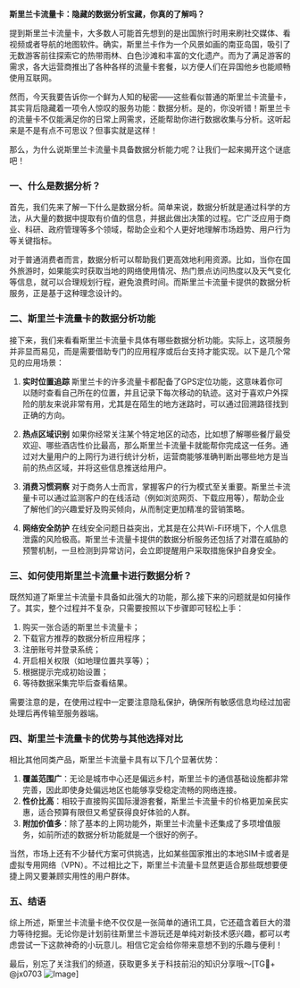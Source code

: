 **斯里兰卡流量卡：隐藏的数据分析宝藏，你真的了解吗？**

提到斯里兰卡流量卡，大多数人可能首先想到的是出国旅行时用来刷社交媒体、看视频或者导航的地图软件。确实，斯里兰卡作为一个风景如画的南亚岛国，吸引了无数游客前往探索它的热带雨林、白色沙滩和丰富的文化遗产。而为了满足游客的需求，各大运营商推出了各种各样的流量卡套餐，以方便人们在异国他乡也能顺畅使用互联网。

然而，今天我要告诉你一个鲜为人知的秘密——这些看似普通的斯里兰卡流量卡，其实背后隐藏着一项令人惊叹的服务功能：数据分析。是的，你没听错！斯里兰卡的流量卡不仅能满足你的日常上网需求，还能帮助你进行数据收集与分析。这听起来是不是有点不可思议？但事实就是这样！

那么，为什么说斯里兰卡流量卡具备数据分析能力呢？让我们一起来揭开这个谜底吧！

### 一、什么是数据分析？

首先，我们先来了解一下什么是数据分析。简单来说，数据分析就是通过科学的方法，从大量的数据中提取有价值的信息，并据此做出决策的过程。它广泛应用于商业、科研、政府管理等多个领域，帮助企业和个人更好地理解市场趋势、用户行为等关键指标。

对于普通消费者而言，数据分析可以帮助我们更高效地利用资源。比如，当你在国外旅游时，如果能实时获取当地的网络使用情况、热门景点访问热度以及天气变化等信息，就可以合理规划行程，避免浪费时间。而斯里兰卡流量卡提供的数据分析服务，正是基于这种理念设计的。

### 二、斯里兰卡流量卡的数据分析功能

接下来，我们来看看斯里兰卡流量卡具体有哪些数据分析功能。实际上，这项服务并非显而易见，而是需要借助专门的应用程序或后台支持才能实现。以下是几个常见的应用场景：

1. **实时位置追踪**
   斯里兰卡的许多流量卡都配备了GPS定位功能，这意味着你可以随时查看自己所在的位置，并且记录下每次移动的轨迹。这对于喜欢户外探险的朋友来说非常有用，尤其是在陌生的地方迷路时，可以通过回溯路径找到正确的方向。

2. **热点区域识别**
   如果你经常关注某个特定地区的动态，比如想了解哪些餐厅最受欢迎、哪些酒店性价比最高，那么斯里兰卡流量卡就能帮你完成这一任务。通过对大量用户的上网行为进行统计分析，运营商能够准确判断出哪些地方是当前的热点区域，并将这些信息推送给用户。

3. **消费习惯洞察**
   对于商务人士而言，掌握客户的行为模式至关重要。斯里兰卡流量卡可以通过监测客户的在线活动（例如浏览网页、下载应用等），帮助企业了解他们的兴趣爱好及购买倾向，从而制定更加精准的营销策略。

4. **网络安全防护**
   在线安全问题日益突出，尤其是在公共Wi-Fi环境下，个人信息泄露的风险极高。斯里兰卡流量卡提供的数据分析服务还包括了对潜在威胁的预警机制，一旦检测到异常访问，会立即提醒用户采取措施保护自身安全。

### 三、如何使用斯里兰卡流量卡进行数据分析？

既然知道了斯里兰卡流量卡具备如此强大的功能，那么接下来的问题就是如何操作了。其实，整个过程并不复杂，只需要按照以下步骤即可轻松上手：

1. 购买一张合适的斯里兰卡流量卡；
2. 下载官方推荐的数据分析应用程序；
3. 注册账号并登录系统；
4. 开启相关权限（如地理位置共享等）；
5. 根据提示完成初始设置；
6. 等待数据采集完毕后查看结果。

需要注意的是，在使用过程中一定要注意隐私保护，确保所有敏感信息均经过加密处理后再传输至服务器端。

### 四、斯里兰卡流量卡的优势与其他选择对比

相比其他同类产品，斯里兰卡流量卡具有以下几个显著优势：

1. **覆盖范围广**：无论是城市中心还是偏远乡村，斯里兰卡的通信基础设施都非常完善，因此即使身处偏远地区也能够享受稳定流畅的网络连接。
2. **性价比高**：相较于直接购买国际漫游套餐，斯里兰卡流量卡的价格更加亲民实惠，适合预算有限但又希望获得良好体验的人群。
3. **附加价值多**：除了基本的上网功能外，斯里兰卡流量卡还集成了多项增值服务，如前所述的数据分析功能就是一个很好的例子。

当然，市场上还有不少替代方案可供挑选，比如某些国家推出的本地SIM卡或者是虚拟专用网络（VPN）。不过相比之下，斯里兰卡流量卡显然更适合那些既想要便捷上网又要兼顾实用性的用户群体。

### 五、结语

综上所述，斯里兰卡流量卡绝不仅仅是一张简单的通讯工具，它还蕴含着巨大的潜力等待挖掘。无论你是计划前往斯里兰卡游玩还是单纯对新技术感兴趣，都可以考虑尝试一下这款神奇的小玩意儿。相信它定会给你带来意想不到的乐趣与便利！

最后，别忘了关注我们的频道，获取更多关于科技前沿的知识分享哦～[TG💪+ @jx0703 ![Image](https://github.com/user-attachments/assets/dbca1d08-cadb-493c-b0ec-ad6f7a83f270)]